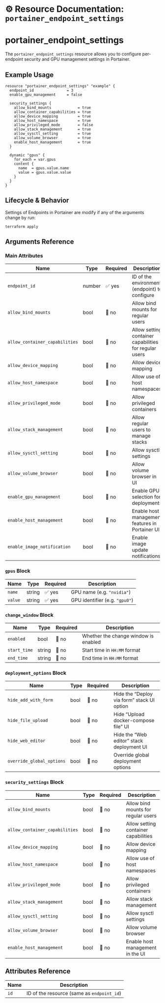 # ⚙️ **Resource Documentation: `portainer_endpoint_settings`**

# portainer_endpoint_settings
The `portainer_endpoint_settings` resource allows you to configure per-endpoint security and GPU management settings in Portainer.
## Example Usage
```hcl
resource "portainer_endpoint_settings" "example" {
  endpoint_id               = 3
  enable_gpu_management     = false

  security_settings {
    allow_bind_mounts            = true
    allow_container_capabilities = true
    allow_device_mapping         = true
    allow_host_namespace         = true
    allow_privileged_mode        = false
    allow_stack_management       = true
    allow_sysctl_setting         = true
    allow_volume_browser         = true
    enable_host_management       = true
  }

  dynamic "gpus" {
    for_each = var.gpus
    content {
      name  = gpus.value.name
      value = gpus.value.value
    }
  }
}
```

## Lifecycle & Behavior
Settings of Endpoints in Portainer are modify if any of the arguments change by run:
```hcl
terraform apply
```

## Arguments Reference

### Main Attributes

| Name                           | Type   | Required | Description                                                        |
|--------------------------------|--------|----------|--------------------------------------------------------------------|
| `endpoint_id`                  | number | ✅ yes   | ID of the environment (endpoint) to configure                      |
| `allow_bind_mounts`            | bool   | 🚫 no    | Allow bind mounts for regular users                                |
| `allow_container_capabilities` | bool   | 🚫 no    | Allow setting container capabilities for regular users             |
| `allow_device_mapping`         | bool   | 🚫 no    | Allow device mapping                                               |
| `allow_host_namespace`         | bool   | 🚫 no    | Allow use of host namespaces                                       |
| `allow_privileged_mode`        | bool   | 🚫 no    | Allow privileged containers                                        |
| `allow_stack_management`       | bool   | 🚫 no    | Allow regular users to manage stacks                               |
| `allow_sysctl_setting`         | bool   | 🚫 no    | Allow sysctl settings                                              |
| `allow_volume_browser`         | bool   | 🚫 no    | Allow volume browser in UI                                         |
| `enable_gpu_management`        | bool   | 🚫 no    | Enable GPU selection for deployments                               |
| `enable_host_management`       | bool   | 🚫 no    | Enable host management features in Portainer UI                    |
| `enable_image_notification`    | bool   | 🚫 no    | Enable image update notifications                                  |

### `gpus` Block

| Name     | Type   | Required | Description                      |
|----------|--------|----------|----------------------------------|
| `name`   | string | ✅ yes   | GPU name (e.g. `"nvidia"`)       |
| `value`  | string | ✅ yes   | GPU identifier (e.g. `"gpu0"`)   |

### `change_window` Block

| Name        | Type   | Required | Description                          |
|-------------|--------|----------|--------------------------------------|
| `enabled`   | bool   | 🚫 no    | Whether the change window is enabled |
| `start_time`| string | 🚫 no    | Start time in `HH:MM` format         |
| `end_time`  | string | 🚫 no    | End time in `HH:MM` format           |

### `deployment_options` Block

| Name                    | Type   | Required | Description                                       |
|-------------------------|--------|----------|---------------------------------------------------|
| `hide_add_with_form`    | bool   | 🚫 no    | Hide the “Deploy via form” stack UI option        |
| `hide_file_upload`      | bool   | 🚫 no    | Hide “Upload docker-compose file” UI              |
| `hide_web_editor`       | bool   | 🚫 no    | Hide the “Web editor” stack deployment UI         |
| `override_global_options`| bool  | 🚫 no    | Override global deployment options                |

### `security_settings` Block

| Name                         | Type   | Required | Description                                                  |
|------------------------------|--------|----------|--------------------------------------------------------------|
| `allow_bind_mounts`          | bool   | 🚫 no    | Allow bind mounts for regular users                          |
| `allow_container_capabilities`| bool  | 🚫 no    | Allow setting container capabilities                         |
| `allow_device_mapping`       | bool   | 🚫 no    | Allow device mapping                                         |
| `allow_host_namespace`       | bool   | 🚫 no    | Allow use of host namespaces                                 |
| `allow_privileged_mode`      | bool   | 🚫 no    | Allow privileged containers                                  |
| `allow_stack_management`     | bool   | 🚫 no    | Allow stack management                                       |
| `allow_sysctl_setting`       | bool   | 🚫 no    | Allow sysctl settings                                        |
| `allow_volume_browser`       | bool   | 🚫 no    | Allow volume browser                                         |
| `enable_host_management`     | bool   | 🚫 no    | Enable host management in the UI                             |

## Attributes Reference

| Name | Description              |
|------|--------------------------|
| `id` |ID of the resource (same as `endpoint_id`) |
